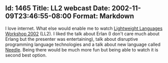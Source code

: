 Id: 1465
Title: LL2 webcast
Date: 2002-11-09T23:46:55-08:00
Format: Markdown
--------------
I love internet. What else would enable me to watch
[Lightweight Languages Workshop 2002](http://ll2.ai.mit.edu) (LL2). I
liked the talk about Erlan (I don't care much about Erlang but the
presenter was entertaining), talk about disruptive programming language
technologies and a talk about new language called
[Needle](http://www.nongnu.org/needle/). Being there would be much more
fun but being able to watch it is second best option.
